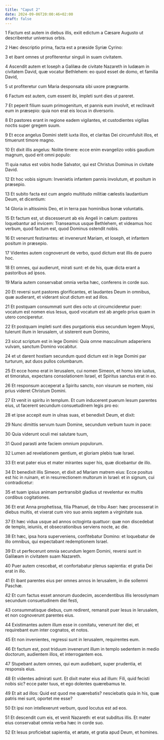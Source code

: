 ```yaml
---
title: "Caput 2"
date: 2024-09-06T20:00:46+02:00
draft: false
---
```



1 Factum est autem in diebus illis, exiit edictum a Cæsare Augusto ut describeretur universus orbis.

2 Hæc descriptio prima, facta est a præside Syriæ Cyrino:

3 et ibant omnes ut profiterentur singuli in suam civitatem.

4 Ascendit autem et Ioseph a Galilæa de civitate Nazareth in Iudæam in civitatem David, quæ vocatur Bethlehem: eo quod esset de domo, et familia David,

5 ut profiteretur cum Maria desponsata sibi uxore prægnante.

6 Factum est autem, cum essent ibi, impleti sunt dies ut pareret.

7 Et peperit filium suum primogenitum, et pannis eum involvit, et reclinavit eum in præsepio: quia non erat eis locus in diversorio.

8 Et pastores erant in regione eadem vigilantes, et custodientes vigilias noctis super gregem suum.

9 Et ecce angelus Domini stetit iuxta illos, et claritas Dei circumfulsit illos, et timuerunt timore magno.

10 Et dixit illis angelus: Nolite timere: ecce enim evangelizo vobis gaudium magnum, quod erit omni populo:

11 quia natus est vobis hodie Salvator, qui est Christus Dominus in civitate David.

12 Et hoc vobis signum: Invenietis infantem pannis involutum, et positum in præsepio.

13 Et subito facta est cum angelo multitudo militiæ cælestis laudantium Deum, et dicentium:

14 Gloria in altissimis Deo, et in terra pax hominibus bonæ voluntatis.

15 Et factum est, ut discesserunt ab eis Angeli in cælum: pastores loquebantur ad invicem: Transeamus usque Bethlehem, et videamus hoc verbum, quod factum est, quod Dominus ostendit nobis.

16 Et venerunt festinantes: et invenerunt Mariam, et Ioseph, et infantem positum in præsepio.

17 Videntes autem cognoverunt de verbo, quod dictum erat illis de puero hoc.

18 Et omnes, qui audierunt, mirati sunt: et de his, quæ dicta erant a pastoribus ad ipsos.

19 Maria autem conservabat omnia verba hæc, conferens in corde suo.

20 Et reversi sunt pastores glorificantes, et laudantes Deum in omnibus, quæ audierant, et viderant sicut dictum est ad illos.

21 Et postquam consummati sunt dies octo ut circumcideretur puer: vocatum est nomen eius Iesus, quod vocatum est ab angelo prius quam in utero conciperetur.

22 Et postquam impleti sunt dies purgationis eius secundum legem Moysi, tulerunt illum in Ierusalem, ut sisterent eum Domino,

23 sicut scriptum est in lege Domini: Quia omne masculinum adaperiens vulvam, sanctum Domino vocabitur.

24 et ut darent hostiam secundum quod dictum est in lege Domini par turturum, aut duos pullos columbarum.

25 Et ecce homo erat in Ierusalem, cui nomen Simeon, et homo iste iustus, et timoratus, expectans consolationem Israel, et Spiritus sanctus erat in eo.

26 Et responsum acceperat a Spiritu sancto, non visurum se mortem, nisi prius videret Christum Domini.

27 Et venit in spiritu in templum. Et cum inducerent puerum Iesum parentes eius, ut facerent secundum consuetudinem legis pro eo:

28 et ipse accepit eum in ulnas suas, et benedixit Deum, et dixit:

29 Nunc dimittis servum tuum Domine, secundum verbum tuum in pace:

30 Quia viderunt oculi mei salutare tuum,

31 Quod parasti ante faciem omnium populorum.

32 Lumen ad revelationem gentium, et gloriam plebis tuæ Israel.

33 Et erat pater eius et mater mirantes super his, quæ dicebantur de illo.

34 Et benedixit illis Simeon, et dixit ad Mariam matrem eius: Ecce positus est hic in ruinam, et in resurrectionem multorum in Israel: et in signum, cui contradicetur:

35 et tuam ipsius animam pertransibit gladius ut revelentur ex multis cordibus cogitationes.

36 Et erat Anna prophetissa, filia Phanuel, de tribu Aser: hæc processerat in diebus multis, et vixerat cum viro suo annis septem a virginitate sua.

37 Et hæc vidua usque ad annos octoginta quattuor: quæ non discedebat de templo, ieiuniis, et obsecrationibus serviens nocte, ac die.

38 Et hæc, ipsa hora superveniens, confitebatur Domino: et loquebatur de illo omnibus, qui expectabant redemptionem Israel.

39 Et ut perfecerunt omnia secundum legem Domini, reversi sunt in Galilæam in civitatem suam Nazareth.

40 Puer autem crescebat, et confortabatur plenus sapientia: et gratia Dei erat in illo.

41 Et ibant parentes eius per omnes annos in Ierusalem, in die sollemni Paschæ.

42 Et cum factus esset annorum duodecim, ascendentibus illis Ierosolymam secundum consuetudinem diei festi,

43 consummatisque diebus, cum redirent, remansit puer Iesus in Ierusalem, et non cognoverunt parentes eius.

44 Existimantes autem illum esse in comitatu, venerunt iter diei, et requirebant eum inter cognatos, et notos.

45 Et non invenientes, regressi sunt in Ierusalem, requirentes eum.

46 Et factum est, post triduum invenerunt illum in templo sedentem in medio doctorum, audientem illos, et interrogantem eos.

47 Stupebant autem omnes, qui eum audiebant, super prudentia, et responsis eius.

48 Et videntes admirati sunt. Et dixit mater eius ad illum: Fili, quid fecisti nobis sic? ecce pater tuus, et ego dolentes quærebamus te.

49 Et ait ad illos: Quid est quod me quærebatis? nesciebatis quia in his, quæ patris mei sunt, oportet me esse?

50 Et ipsi non intellexerunt verbum, quod locutus est ad eos.

51 Et descendit cum eis, et venit Nazareth: et erat subditus illis. Et mater eius conservabat omnia verba hæc in corde suo.

52 Et Iesus proficiebat sapientia, et ætate, et gratia apud Deum, et homines.

